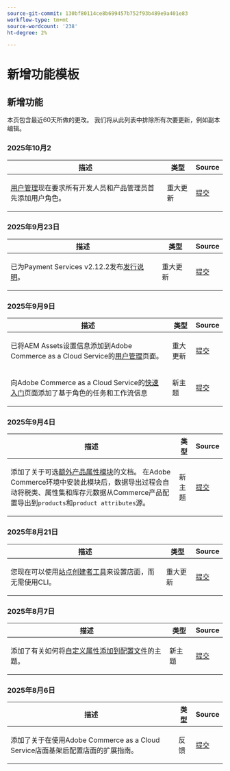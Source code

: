 ```yaml
---
source-git-commit: 130bf80114ce8b699457b752f93b489e9a401e83
workflow-type: tm+mt
source-wordcount: '238'
ht-degree: 2%

---
```

# 新增功能模板

## 新增功能

本页包含最近60天所做的更改。 我们将从此列表中排除所有次要更新，例如副本编辑。

### 2025年10月2

<table style="table-layout:auto;">
  <thead>
    <tr>
      <th>描述</th>
      <th>类型</th>
      <th>Source</th>
    </tr>
  </thead>
  <tbody>
    <tr>
      <td><p><a href="https://experienceleague.adobe.com/zh-hans/docs/commerce/cloud-service/user-management">用户管理</a>现在要求所有开发人员和产品管理员首先添加用户角色。</p>
</td>
      <td>
        重大更新
      </td>
      <td><a href="https://github.com/AdobeDocs/commerce.en/commit/e12b4c18cacd43d73ced180a62d7162a745ced56">提交</a></td>
    </tr>
  </tbody>
</table>

### 2025年9月23日

<table style="table-layout:auto;">
  <thead>
    <tr>
      <th>描述</th>
      <th>类型</th>
      <th>Source</th>
    </tr>
  </thead>
  <tbody>
    <tr>
      <td><p>已为Payment Services v2.12.2发布<a href="https://experienceleague.adobe.com/zh-hans/docs/commerce/payment-services/release-notes">发行说明</a>。</p>
</td>
      <td>
        重大更新
      </td>
      <td><a href="https://github.com/AdobeDocs/commerce.en/commit/1e5ee370bf91d33f35585d2d64b393fede721ce6">提交</a></td>
    </tr>
  </tbody>
</table>

### 2025年9月9日

<table style="table-layout:auto;">
  <thead>
    <tr>
      <th>描述</th>
      <th>类型</th>
      <th>Source</th>
    </tr>
  </thead>
  <tbody>
    <tr>
      <td><p>已将AEM Assets设置信息添加到Adobe Commerce as a Cloud Service的<a href="https://experienceleague.adobe.com/zh-hans/docs/commerce/cloud-service/user-management">用户管理</a>页面。</p>
</td>
      <td>
        重大更新
      </td>
      <td><a href="https://github.com/AdobeDocs/commerce.en/commit/acce1aad405e74b1171faddf7f0d6681bd0a048d">提交</a></td>
    </tr>
    <tr>
      <td><p>向Adobe Commerce as a Cloud Service的<a href="https://experienceleague.adobe.com/zh-hans/docs/commerce/cloud-service/getting-started">快速入门</a>页面添加了基于角色的任务和工作流信息</p>
</td>
      <td>
        新主题
      </td>
      <td><a href="https://github.com/AdobeDocs/commerce.en/commit/f62434c55d21f65568af422bd278e6ed917b805b">提交</a></td>
    </tr>
  </tbody>
</table>

### 2025年9月4日

<table style="table-layout:auto;">
  <thead>
    <tr>
      <th>描述</th>
      <th>类型</th>
      <th>Source</th>
    </tr>
  </thead>
  <tbody>
    <tr>
      <td><p>添加了关于可选<a href="https://experienceleague.adobe.com/zh-hans/docs/commerce/saas-data-export/extensibility/add-tax-attribute-set-inventory-attributes">额外产品属性模块</a>的文档。 在Adobe Commerce环境中安装此模块后，数据导出过程会自动将税类、属性集和库存元数据从Commerce产品配置导出到<code class="language-plaintext highlighter-rouge">products</code>和<code class="language-plaintext highlighter-rouge">product attributes</code>源。</p>
</td>
      <td>
        新主题
      </td>
      <td><a href="https://github.com/AdobeDocs/commerce.en/commit/a77c6bd98622488214d89a077e1dfaa8338108fd">提交</a></td>
    </tr>
  </tbody>
</table>

### 2025年8月21日

<table style="table-layout:auto;">
  <thead>
    <tr>
      <th>描述</th>
      <th>类型</th>
      <th>Source</th>
    </tr>
  </thead>
  <tbody>
    <tr>
      <td><p>您现在可以使用<a href="https://experienceleague.adobe.com/zh-hans/docs/commerce/cloud-service/storefront">站点创建者工具</a>来设置店面，而无需使用CLI。</p>
</td>
      <td>
        重大更新
      </td>
      <td><a href="https://github.com/AdobeDocs/commerce.en/commit/bf3954af26fba0aa943261a0673166c0537e692e">提交</a></td>
    </tr>
  </tbody>
</table>

### 2025年8月7日

<table style="table-layout:auto;">
  <thead>
    <tr>
      <th>描述</th>
      <th>类型</th>
      <th>Source</th>
    </tr>
  </thead>
  <tbody>
    <tr>
      <td><p>添加了有关如何将<a href="https://experienceleague.adobe.com/zh-hans/docs/commerce/data-connection/customize-data/custom-identities">自定义属性添加到配置文件</a>的主题。</p>
</td>
      <td>
        新主题
      </td>
      <td><a href="https://github.com/AdobeDocs/commerce.en/commit/403b15368c52f3965e65a9175c82c2f6cd1773bb">提交</a></td>
    </tr>
  </tbody>
</table>

### 2025年8月6日

<table style="table-layout:auto;">
  <thead>
    <tr>
      <th>描述</th>
      <th>类型</th>
      <th>Source</th>
    </tr>
  </thead>
  <tbody>
    <tr>
      <td><p>添加了关于在使用Adobe Commerce as a Cloud Service店面基架后配置店面的扩展指南。</p>
</td>
      <td>
        反馈
      </td>
      <td><a href="https://github.com/AdobeDocs/commerce.en/commit/ad0c36006a01491aee1ca1643c6a3ab63f39f7e4">提交</a></td>
    </tr>
  </tbody>
</table>
